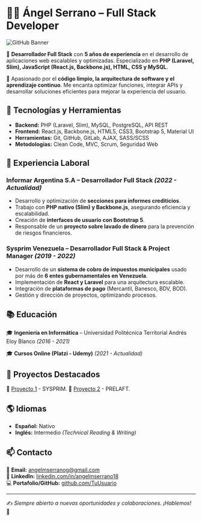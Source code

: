 # 👨‍💻 Ángel Serrano – Full Stack Developer

![GitHub Banner](https://www.google.com/url?sa=i&url=https%3A%2F%2Fcubettech.com%2Fresources%2Fblog%2Fneed-of-a-full-stack-developer-in-a-project-need-to-know%2F&psig=AOvVaw3tOm-9te102mbcciOpgpt3&ust=1741563611154000&source=images&cd=vfe&opi=89978449&ved=0CBQQjRxqFwoTCIjDsZrU-4sDFQAAAAAdAAAAABAT)

🚀 **Desarrollador Full Stack** con **5 años de experiencia** en el desarrollo de aplicaciones web escalables y optimizadas. Especializado en **PHP (Laravel, Slim), JavaScript (React.js, Backbone.js), HTML, CSS y MySQL**.

📌 Apasionado por el **código limpio, la arquitectura de software y el aprendizaje continuo**. Me encanta optimizar funciones, integrar APIs y desarrollar soluciones eficientes para mejorar la experiencia del usuario.

## 🔧 Tecnologías y Herramientas

- **Backend:** PHP (Laravel, Slim), MySQL, PostgreSQL, API REST
- **Frontend:** React.js, Backbone.js, HTML5, CSS3, Bootstrap 5, Material UI
- **Herramientas:** Git, GitHub, GitLab, AJAX, SASS/SCSS
- **Metodologías:** Clean Code, MVC, Scrum, Seguridad Web

## 💼 Experiencia Laboral

### **Informar Argentina S.A** – Desarrollador Full Stack *(2022 - Actualidad)*
- Desarrollo y optimización de **secciones para informes crediticios**.
- Trabajo con **PHP nativo (Slim) y Backbone.js**, asegurando eficiencia y escalabilidad.
- Creación de **interfaces de usuario con Bootstrap 5**.
- Responsable de un **proyecto sobre lavado de dinero** para la prevención de riesgos financieros.

### **Sysprim Venezuela** – Desarrollador Full Stack & Project Manager *(2019 - 2022)*
- Desarrollo de un **sistema de cobro de impuestos municipales** usado por más de **6 entes gubernamentales en Venezuela**.
- Implementación de **React y Laravel** para una arquitectura escalable.
- Integración de **plataformas de pago** (Mercantil, Banesco, BDV, BOD).
- Gestión y dirección de proyectos, optimizando procesos.

## 📚 Educación

🎓 **Ingeniería en Informática** – Universidad Politécnica Territorial Andrés Eloy Blanco *(2016 - 2021)*

🎓 **Cursos Online (Platzi - Udemy)** *(2021 - Actualidad)*

## 📌 Proyectos Destacados

🔹 [Proyecto 1](#) - SYSPRIM.
🔹 [Proyecto 2](#) - PRELAFT.

## 🌎 Idiomas

- **Español:** Nativo
- **Inglés:** Intermedio *(Technical Reading & Writing)*

## 📫 Contacto

📩 **Email:** [angelmserranog@gmail.com](mailto:angelmserranog@gmail.com)  
🔗 **LinkedIn:** [linkedin.com/in/angelmserrano18](https://www.linkedin.com/in/angelmserrano18/)  
💻 **Portafolio/GitHub:** [github.com/TuUsuario](https://github.com/TuUsuario)

---
✍️ *Siempre abierto a nuevas oportunidades y colaboraciones. ¡Hablemos!* 🚀
